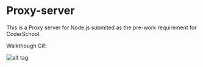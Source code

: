 # Proxy-server

This is a Proxy server for Node.js submited as the pre-work requirement for CoderSchool.

Walkthough Gif:
 
![alt tag](http://imgur.com/qIFxRca)
